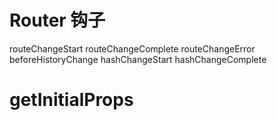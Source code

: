 # Router 钩子

routeChangeStart
routeChangeComplete
routeChangeError
beforeHistoryChange
hashChangeStart
hashChangeComplete

# getInitialProps